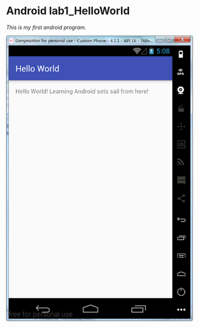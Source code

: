 # Android lab1_HelloWorld
*This is my first android program.*

![MainActivity](https://github.com/lois00/AndroidLab/blob/master/app/src/main/java/cl/fjnu/edu/cn/android_lab/lab1_HelloWorld/images/helloWorld.png)
